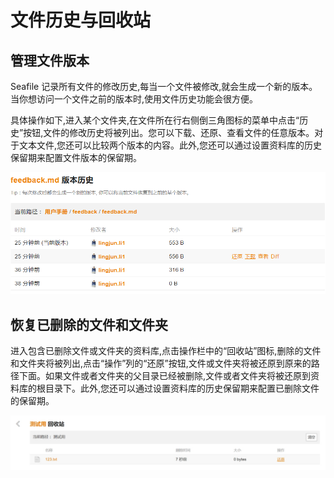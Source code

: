 # 文件历史与回收站

## 管理文件版本

Seafile 记录所有文件的修改历史,每当一个文件被修改,就会生成一个新的版本。当你想访问一个文件之前的版本时,使用文件历史功能会很方便。

具体操作如下,进入某个文件夹,在文件所在行右侧倒三角图标的菜单中点击“历史”按钮,文件的修改历史将被列出。您可以下载、还原、查看文件的任意版本。对于文本文件,您还可以比较两个版本的内容。此外,您还可以通过设置资料库的历史保留期来配置文件版本的保留期。

![](./imgs/file-history.png)

## 恢复已删除的文件和文件夹

进入包含已删除文件或文件夹的资料库,点击操作栏中的“回收站”图标,删除的文件和文件夹将被列出,点击“操作”列的“还原”按钮,文件或文件夹将被还原到原来的路径下面。如果文件或者文件夹的父目录已经被删除,文件或者文件夹将被还原到资料库的根目录下。此外,您还可以通过设置资料库的历史保留期来配置已删除文件的保留期。

![](./imgs/trash.png)